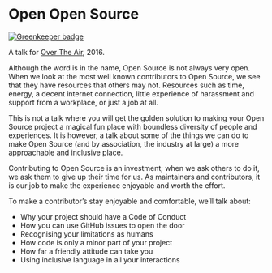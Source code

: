 # Open Open Source

[![Greenkeeper badge](https://badges.greenkeeper.io/Charlotteis/overtheair-talk.svg)](https://greenkeeper.io/)

A talk for [Over The Air], 2016.

Although the word is in the name, Open Source is not always very open.
When we look at the most well known contributors to Open Source, we see that
they have resources that others may not. Resources such as time, energy,
a decent internet connection, little experience of harassment and support
from a workplace, or just a job at all.

This is not a talk where you will get the golden solution to making your
Open Source project a magical fun place with boundless diversity of people
and experiences. It is however, a talk about some of the things we can do to
make Open Source (and by association, the industry at large) a more approachable
and inclusive place.

Contributing to Open Source is an investment; when we ask others to do it,
we ask them to give up their time for us. As maintainers and contributors,
it is our job to make the experience enjoyable and worth the effort.

To make a contributor’s stay enjoyable and comfortable, we’ll talk about:

* Why your project should have a Code of Conduct
* How you can use GitHub issues to open the door
* Recognising your limitations as humans
* How code is only a minor part of your project
* How far a friendly attitude can take you
* Using inclusive language in all your interactions

[Over The Air]: http://overtheair.org/
